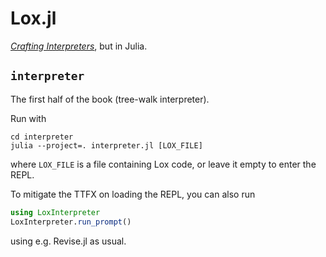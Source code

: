 # Lox.jl

[*Crafting Interpreters*](https://craftinginterpreters.com/), but in Julia.

## `interpreter`

The first half of the book (tree-walk interpreter).

Run with

```
cd interpreter
julia --project=. interpreter.jl [LOX_FILE]
```

where `LOX_FILE` is a file containing Lox code, or leave it empty to enter the REPL.

To mitigate the TTFX on loading the REPL, you can also run

```julia
using LoxInterpreter
LoxInterpreter.run_prompt()
```

using e.g. Revise.jl as usual.
